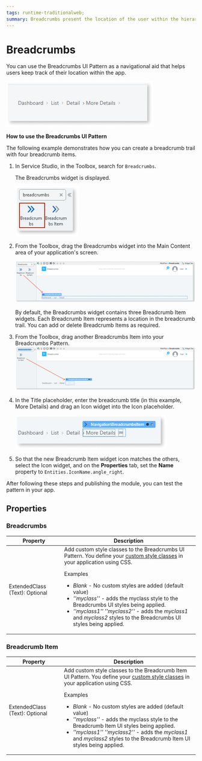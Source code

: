 ```yaml
---
tags: runtime-traditionalweb; 
summary: Breadcrumbs present the location of the user within the hierarchy of applications.
---
```


# Breadcrumbs

You can use the Breadcrumbs UI Pattern as a navigational aid that helps users keep track of their location within the app.

  ![](<images/breadcrumbs-image-2.png>)

**How to use the Breadcrumbs UI Pattern**

The following example demonstrates how you can create a breadcrumb trail with four breadcrumb items. 

1. In Service Studio, in the Toolbox, search for `Breadcrumbs`.
  
     The Breadcrumbs widget is displayed.

    ![](<images/breadcrumbs-image-8.png>)

1. From the Toolbox, drag the Breadcrumbs widget into the Main Content area of your application's screen.

      ![](<images/breadcrumbs-image-9.png>)

     By default, the Breadcrumbs widget contains three Breadcrumb Item widgets. Each Breadcrumb Item represents a location in the breadcrumb trail. You can add or delete Breadcrumb Items as required.

1. From the Toolbox, drag another Breadcrumbs Item into your Breadcrumbs Pattern. 
        ![](<images/breadcrumbs-image-10.png>)
        
1. In the Title placeholder, enter the breadcrumb title (in this example, More Details) and drag an Icon widget into the Icon placeholder.    
    
    ![](<images/breadcrumbs-image-11.png>)
    
1. So that the new Breadcrumb Item widget icon matches the others, select the Icon widget, and on the **Properties** tab, set the **Name** property to ``Entities.IconName.angle_right``.

After following these steps and publishing the module, you can test the pattern in your app.

## Properties

### Breadcrumbs

| **Property** |  **Description** |
|---|---|
| ExtendedClass (Text): Optional  | Add custom style classes to the Breadcrumbs UI Pattern. You define your [custom style classes](../../../../../develop/ui/look-feel/css.md) in your application using CSS. <p>Examples <ul><li>_Blank_ - No custom styles are added (default value)</li><li>_''myclass''_ - adds the myclass style to the Breadcrumbs UI styles being applied.<li>_''myclass1'' ''myclass2''_ - adds the _myclass1_ and _myclass2_ styles to the Breadcrumbs UI styles being applied.</li></ul></p> | 

### Breadcrumb Item

| **Property** |  **Description** |
|---|---|
| ExtendedClass (Text): Optional  |  Add custom style classes to the Breadcrumb Item UI Pattern. You define your [custom style classes](../../../../../develop/ui/look-feel/css.md) in your application using CSS. <p>Examples <ul><li>_Blank_ - No custom styles are added (default value)</li><li>_''myclass''_ - adds the myclass style to the Breadcrumb Item UI styles being applied.<li>_''myclass1'' ''myclass2''_ - adds the _myclass1_ and _myclass2_ styles to the Breadcrumb Item UI styles being applied.</li></ul></p> |

<!---  Added to yml file
## See also

* OutSystems UI Live Style Guide: [Breadcrumbs](https://outsystemsui.outsystems.com/WebStyleGuidePreview/Breadcrumbs.aspx)
* OutSystems UI Pattern Page: [Breadcrumbs](https://outsystemsui.outsystems.com/OutSystemsUIWebsite/PatternDetail?PatternId=10)

